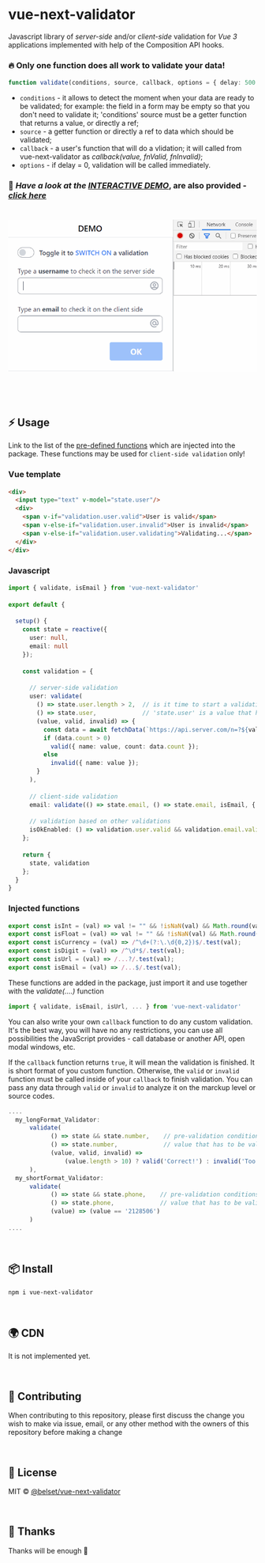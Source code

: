 # vue-next-validator

Javascript library of _server-side_ and/or _client-side_ validation for _*Vue 3*_ applications implemented with help of the Composition API hooks.

### 🔥 Only one function does all work to validate your data!

```ts
function validate(conditions, source, callback, options = { delay: 500 });
```
* `conditions` - it allows to detect the moment when your data are ready to be validated;
for example: the field in a form may be empty so that you don't need to validate it;
'conditions' source must be a getter function that returns a value, or directly a ref;
* `source` - a getter function or directly a ref to data which should be validated;
* `callback` - a user's function that will do a vlidation;
              it will called from vue-next-validator as *callback(value, fnValid, fnInvalid)*;
* `options` - if delay = 0, validation will be called immediately.


### 🚀 ***Have a look at the [INTERACTIVE DEMO](https://belset.github.io/vue-next-validator/demo-package/dist/)***, are also provided - _[click here](https://github.com/belset/vue-next-validator/tree/master/demo-package)_ 

#
[![demo](https://raw.githubusercontent.com/belset/vue-next-validator/master/working.gif)](https://raw.githubusercontent.com/belset/vue-next-validator/master/working.gif)
#

&nbsp;
## ⚡ Usage

Link to the list of the [pre-defined functions](#injected-functions) which are injected into the package. These functions may be used for `client-side validation` only!

### Vue template

```html
<div>
  <input type="text" v-model="state.user"/>
  <div>  
    <span v-if="validation.user.valid">User is valid</span>
    <span v-else-if="validation.user.invalid">User is invalid</span>
    <span v-else-if="validation.user.validating">Validating...</span>
  </div>
</div>
```

### Javascript

```ts
import { validate, isEmail } from 'vue-next-validator'

export default {
    
  setup() {
    const state = reactive({
      user: null,
      email: null
    });

    const validation = {
      
      // server-side validation
      user: validate(
        () => state.user.length > 2,  // is it time to start a validation or not?
        () => state.user,             // 'state.user' is a value that has to be validated
        (value, valid, invalid) => {  
          const data = await fetchData(`https://api.server.com/n=?${value}`);
          if (data.count > 0)
            valid({ name: value, count: data.count });
          else
            invalid({ name: value });
        }
      ),

      // client-side validation
      email: validate(() => state.email, () => state.email, isEmail, { delay: 0 }),

      // validation based on other validations
      isOkEnabled: () => validation.user.valid && validation.email.valid
    };

    return {
      state, validation
    };
  }
}
```

### Injected functions
```ts
export const isInt = (val) => val != "" && !isNaN(val) && Math.round(val) == val;
export const isFloat = (val) => val != "" && !isNaN(val) && Math.round(val) != val;
export const isCurrency = (val) => /^\d+(?:\.\d{0,2})$/.test(val);
export const isDigit = (val) => /^\d*$/.test(val);
export const isUrl = (val) => /...?/.test(val);
export const isEmail = (val) => /...$/.test(val);
```
These functions are added in the package, just import it and use together with the _validate(....)_ function 
```ts
import { validate, isEmail, isUrl, ... } from 'vue-next-validator'
```

You can also write your own `callback` function to do any custom validation. It's the best way, you will have no any restrictions, you can use all possibilities the JavaScript provides - call database or another API, open modal windows, etc.

If the `callback` function returns `true`, it will mean the validation is finished. It is short format of you custom function.
Otherwise, the `valid` or `invalid` function must be called inside of your `callback` to finish validation. 
You can pass any data through `valid` or `invalid` to analyze it on the marckup level or source codes.

```ts
....
  my_longFormat_Validator: 
      validate(
            () => state && state.number,    // pre-validation conditions
            () => state.number,             // value that has to be validated
            (value, valid, invalid) => 
                (value.length > 10) ? valid('Correct!') : invalid('Too short!')
      ),
  my_shortFormat_Validator:
      validate(
            () => state && state.phone,    // pre-validation conditions
            () => state.phone,             // value that has to be validated
            (value) => (value == '2128506')
      )
....
```

&nbsp;
## 📦 Install

```bash
npm i vue-next-validator
```

&nbsp;
## 🌍 CDN

It is not implemented yet.

&nbsp;
## 🧱 Contributing

When contributing to this repository, please first discuss the change you wish to make via issue, email, or any other method with the owners of this repository before making a change

&nbsp;
## 📄 License

MIT © [@belset/vue-next-validator](https://github.com/belset/vue-next-validator/blob/master/LICENSE)

&nbsp;
## 🙏 Thanks

Thanks will be enough 🙏
